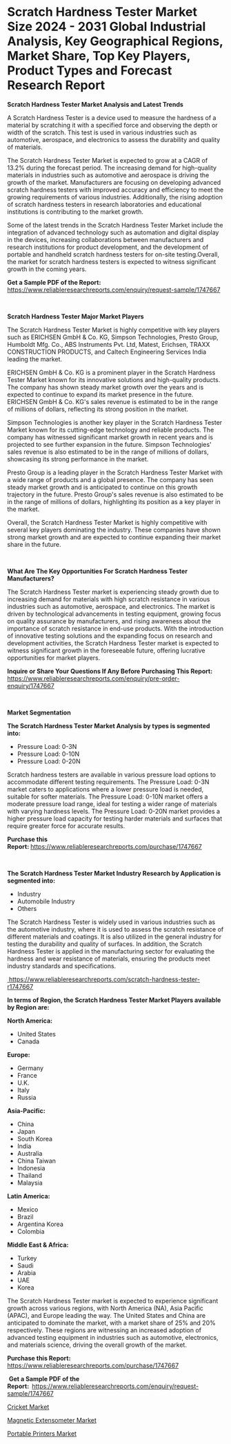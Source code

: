 <p><h1>Scratch Hardness Tester Market Size 2024 - 2031 Global Industrial Analysis, Key Geographical Regions, Market Share, Top Key Players, Product Types and Forecast Research Report</h1></p><p><strong>Scratch Hardness Tester Market Analysis and Latest Trends</strong></p>
<p><p>A Scratch Hardness Tester is a device used to measure the hardness of a material by scratching it with a specified force and observing the depth or width of the scratch. This test is used in various industries such as automotive, aerospace, and electronics to assess the durability and quality of materials.</p><p>The Scratch Hardness Tester Market is expected to grow at a CAGR of 13.2% during the forecast period. The increasing demand for high-quality materials in industries such as automotive and aerospace is driving the growth of the market. Manufacturers are focusing on developing advanced scratch hardness testers with improved accuracy and efficiency to meet the growing requirements of various industries. Additionally, the rising adoption of scratch hardness testers in research laboratories and educational institutions is contributing to the market growth.</p><p>Some of the latest trends in the Scratch Hardness Tester Market include the integration of advanced technology such as automation and digital display in the devices, increasing collaborations between manufacturers and research institutions for product development, and the development of portable and handheld scratch hardness testers for on-site testing.Overall, the market for scratch hardness testers is expected to witness significant growth in the coming years.</p></p>
<p><strong>Get a Sample PDF of the Report:&nbsp;</strong> <a href="https://www.reliableresearchreports.com/enquiry/request-sample/1747667">https://www.reliableresearchreports.com/enquiry/request-sample/1747667</a></p>
<p>&nbsp;</p>
<p><strong>Scratch Hardness Tester Major Market Players</strong></p>
<p><p>The Scratch Hardness Tester Market is highly competitive with key players such as ERICHSEN GmbH & Co. KG, Simpson Technologies, Presto Group, Humboldt Mfg. Co., ABS Instruments Pvt. Ltd, Matest, Erichsen, TRAXX CONSTRUCTION PRODUCTS, and Caltech Engineering Services India leading the market.</p><p>ERICHSEN GmbH & Co. KG is a prominent player in the Scratch Hardness Tester Market known for its innovative solutions and high-quality products. The company has shown steady market growth over the years and is expected to continue to expand its market presence in the future. ERICHSEN GmbH & Co. KG's sales revenue is estimated to be in the range of millions of dollars, reflecting its strong position in the market.</p><p>Simpson Technologies is another key player in the Scratch Hardness Tester Market known for its cutting-edge technology and reliable products. The company has witnessed significant market growth in recent years and is projected to see further expansion in the future. Simpson Technologies' sales revenue is also estimated to be in the range of millions of dollars, showcasing its strong performance in the market.</p><p>Presto Group is a leading player in the Scratch Hardness Tester Market with a wide range of products and a global presence. The company has seen steady market growth and is anticipated to continue on this growth trajectory in the future. Presto Group's sales revenue is also estimated to be in the range of millions of dollars, highlighting its position as a key player in the market.</p><p>Overall, the Scratch Hardness Tester Market is highly competitive with several key players dominating the industry. These companies have shown strong market growth and are expected to continue expanding their market share in the future.</p></p>
<p>&nbsp;</p>
<p><strong>What Are The Key Opportunities For Scratch Hardness Tester Manufacturers?</strong></p>
<p><p>The Scratch Hardness Tester market is experiencing steady growth due to increasing demand for materials with high scratch resistance in various industries such as automotive, aerospace, and electronics. The market is driven by technological advancements in testing equipment, growing focus on quality assurance by manufacturers, and rising awareness about the importance of scratch resistance in end-use products. With the introduction of innovative testing solutions and the expanding focus on research and development activities, the Scratch Hardness Tester market is expected to witness significant growth in the foreseeable future, offering lucrative opportunities for market players.</p></p>
<p><strong>Inquire or Share Your Questions If Any Before Purchasing This Report:</strong> <a href="https://www.reliableresearchreports.com/enquiry/pre-order-enquiry/1747667">https://www.reliableresearchreports.com/enquiry/pre-order-enquiry/1747667</a></p>
<p>&nbsp;</p>
<p><strong>Market Segmentation</strong></p>
<p><strong>The Scratch Hardness Tester Market Analysis by types is segmented into:</strong></p>
<p><ul><li>Pressure Load: 0-3N</li><li>Pressure Load: 0-10N</li><li>Pressure Load: 0-20N</li></ul></p>
<p><p>Scratch hardness testers are available in various pressure load options to accommodate different testing requirements. The Pressure Load: 0-3N market caters to applications where a lower pressure load is needed, suitable for softer materials. The Pressure Load: 0-10N market offers a moderate pressure load range, ideal for testing a wider range of materials with varying hardness levels. The Pressure Load: 0-20N market provides a higher pressure load capacity for testing harder materials and surfaces that require greater force for accurate results.</p></p>
<p><strong>Purchase this Report:&nbsp;</strong><a href="https://www.reliableresearchreports.com/purchase/1747667">https://www.reliableresearchreports.com/purchase/1747667</a></p>
<p>&nbsp;</p>
<p><strong>The Scratch Hardness Tester Market Industry Research by Application is segmented into:</strong></p>
<p><ul><li>Industry</li><li>Automobile Industry</li><li>Others</li></ul></p>
<p><p>The Scratch Hardness Tester is widely used in various industries such as the automotive industry, where it is used to assess the scratch resistance of different materials and coatings. It is also utilized in the general industry for testing the durability and quality of surfaces. In addition, the Scratch Hardness Tester is applied in the manufacturing sector for evaluating the hardness and wear resistance of materials, ensuring the products meet industry standards and specifications.</p></p>
<p><a href="https://www.reliableresearchreports.com/scratch-hardness-tester-r1747667">&nbsp;https://www.reliableresearchreports.com/scratch-hardness-tester-r1747667</a></p>
<p><strong>In terms of Region, the Scratch Hardness Tester Market Players available by Region are:</strong></p>
<p>
    <p> <strong> North America: </strong>
        <ul>
            <li>United States</li>
            <li>Canada</li>
        </ul>
        </p> 
    <p> <strong> Europe: </strong>
        <ul>
            <li>Germany</li>
            <li>France</li>
            <li>U.K.</li>
            <li>Italy</li>
            <li>Russia</li>
        </ul>
        </p> 
    <p> <strong> Asia-Pacific: </strong>
        <ul>
            <li>China</li>
            <li>Japan</li>
            <li>South Korea</li>
            <li>India</li>
            <li>Australia</li>
            <li>China Taiwan</li>
            <li>Indonesia</li>
            <li>Thailand</li>
            <li>Malaysia</li>
        </ul>
        </p> 
    <p> <strong> Latin America: </strong>
        <ul>
            <li>Mexico</li>
            <li>Brazil</li>
            <li>Argentina Korea</li>
            <li>Colombia</li>
        </ul>
        </p> 
    <p> <strong> Middle East & Africa: </strong>
        <ul>
            <li>Turkey</li>
            <li>Saudi</li>
            <li>Arabia</li>
            <li>UAE</li>
            <li>Korea</li>
        </ul>
    </p>
    </p>
<p><p>The Scratch Hardness Tester market is expected to experience significant growth across various regions, with North America (NA), Asia Pacific (APAC), and Europe leading the way. The United States and China are anticipated to dominate the market, with a market share of 25% and 20% respectively. These regions are witnessing an increased adoption of advanced testing equipment in industries such as automotive, electronics, and materials science, driving the overall growth of the market.</p></p>
<p><strong>Purchase this Report: </strong><a href="https://www.reliableresearchreports.com/purchase/1747667">https://www.reliableresearchreports.com/purchase/1747667</a></p>
<p>&nbsp;<strong>Get a Sample PDF of the Report:&nbsp;&nbsp;</strong><a href="https://www.reliableresearchreports.com/enquiry/request-sample/1747667">https://www.reliableresearchreports.com/enquiry/request-sample/1747667</a></p>
<p><strong></strong></p>
<p><p><a href="https://www.linkedin.com/pulse/cricket-market-size-outlook-forecast-2024-2031-acceptable-research-io2oe?trackingId=vmubLqUs8a%2BYsywIOnFBLg%3D%3D">Cricket Market</a></p><p><a href="https://github.com/dimitrishawkinswaynenp91rgz/Market-Research-Report-List-2/blob/main/magnetic-extensometer-market.md">Magnetic Extensometer Market</a></p><p><a href="https://www.linkedin.com/pulse/portable-printers-market-share-evolution-growth-trends-hunbe?trackingId=el6JQwfN8aLflAqNv4i1Nw%3D%3D">Portable Printers Market</a></p></p>